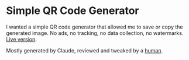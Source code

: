 # Simple QR Code Generator

I wanted a simple QR code generator that allowed me to save or copy the generated image. No ads, no tracking, no data collection, no watermarks. [Live version](https://qrcode.techlit.tools).

Mostly generated by Claude, reviewed and tweaked by a [human](https://zkolar.xyz). 
